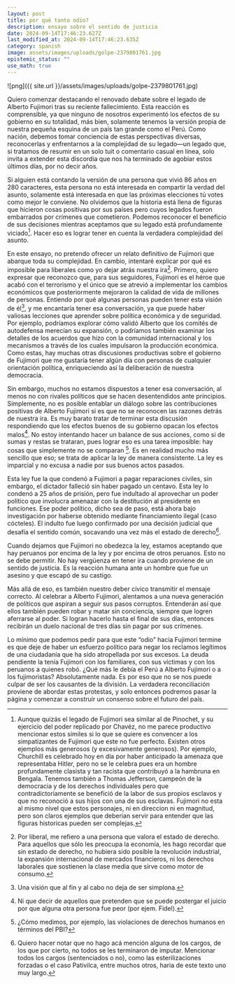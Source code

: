 ```yaml
---
layout: post
title: por qué tanto odio?
description: ensayo sobre el sentido de justicia
date: 2024-09-14T17:46:23.627Z
last_modified_at: 2024-09-14T17:46:23.635Z
category: spanish
image: assets/images/uploads/golpe-2379801761.jpg
epistemic_status: ""
use_math: true
---
```

![png]({{ site.url }}/assets/images/uploads/golpe-2379801761.jpg)

Quiero comenzar destacando el renovado debate sobre el legado de Alberto Fujimori tras su reciente fallecimiento. Esta reacción es comprensible, ya que ninguno de nosotros experimentó los efectos de su gobierno en su totalidad, más bien, solamente tenemos la versión propia de nuestra pequeña esquina de un país tan grande como el Perú. Como nación, debemos tomar conciencia de estas perspectivas diversas, reconocerlas y enfrentarnos a la complejidad de su legado—un legado que, si tratamos de resumir en un solo tuit o comentario casual en línea, solo invita a extender esta discordia que nos ha terminado de agobiar estos últimos días, por no decir años.

Si alguien está contando la versión de una persona que vivió 86 años en 280 caracteres, esta persona no está interesada en compartir la verdad del asunto, solamente está interesada en que las próximas elecciones tú votes como mejor le conviene. No olvidemos que la historia está llena de figuras que hicieron cosas positivas por sus países pero cuyos legados fueron embarrados por crímenes que cometieron. Podemos reconocer el beneficio de sus decisiones mientras aceptamos que su legado está profundamente viciado[^1]. Hacer eso es lograr tener en cuenta la verdadera complejidad del asunto. 

En este ensayo, no pretendo ofrecer un relato definitivo de Fujimori que abarque toda su complejidad. En cambio, intentaré explicar por qué es imposible para liberales como yo dejar atrás nuestra ira[^2]. Primero, quiero expresar que reconozco que, para sus seguidores, Fujimori es el héroe que acabó con el terrorismo y el único que se atrevió a implementar los cambios económicos que posteriormente mejoraron la calidad de vida de millones de personas. Entiendo por qué algunas personas pueden tener esta visión de él[^3], y me encantaría tener esa conversación, ya que puede haber valiosas lecciones que aprender sobre política económica y de seguridad. Por ejemplo, podríamos explorar cómo validó Alberto que los comités de autodefensa merecían su expansión, o podríamos también examinar los detalles de los acuerdos que hizo con la comunidad internacional y los mecanismos a través de los cuales impulsaron la producción económica. Como estas, hay muchas otras discusiones productivas sobre el gobierno de Fujimori que me gustaría tener algún día con personas de cualquier orientación política, enriqueciendo así la deliberación de nuestra democracia.

Sin embargo, muchos no estamos dispuestos a tener esa conversación, al menos no con rivales políticos que se hacen desentendidos ante principios. Simplemente, no es posible entablar un diálogo sobre las contribuciones positivas de Alberto Fujimori si es que no se reconocen las razones detrás de nuestra ira. Es muy barato tratar de terminar esta discusión respondiendo que los efectos buenos de su gobierno opacan los efectos malos[^4]. No estoy intentando hacer un balance de sus acciones, como si de sumas y restas se trataran, pues lograr eso es una tarea imposible: hay cosas que simplemente no se comparan [^5]. Es en realidad mucho más sencillo que eso; se trata de aplicar la ley de manera consistente. La ley es imparcial y no excusa a nadie por sus buenos actos pasados.

Esta ley fue la que condenó a Fujimori a pagar reparaciones civiles, sin embargo, el dictador falleció sin haber pagado un centavo. Esta ley lo condenó a 25 años de prisión, pero fue indultado al aprovechar un poder político que involucra amenazar con la destitución al presidente en funciones. Ese poder político, dicho sea de paso, está ahora bajo investigación por haberse obtenido mediante financiamiento ilegal (caso cócteles). El indulto fue luego confirmado por una decisión judicial que desafía el sentido común, socavando una vez más el estado de derecho[^6].

Cuando dejamos que Fujimori no obedezca la ley, estamos aceptando que hay peruanos por encima de la ley y por encima de otros peruanos. Esto no se debe permitir. No hay vergüenza en tener ira cuando proviene de un sentido de justicia. Es la reacción humana ante un hombre que fue un asesino y que escapó de su castigo.

Más allá de eso, es también nuestro deber cívico transmitir el mensaje correcto. Al celebrar a Alberto Fujimori, alentamos a una nueva generación de políticos que aspiran a seguir sus pasos corruptos. Entenderán así que ellos también pueden robar y matar sin conciencia, siempre que logren aferrarse al poder. Si logran hacerlo hasta el final de sus días, entonces recibirán un duelo nacional de tres días sin pagar por sus crímenes.

Lo mínimo que podemos pedir para que este “odio” hacia Fujimori termine es que deje de haber un esfuerzo político para negar los reclamos legítimos de una ciudadanía que ha sido atropellada por sus excesos. La deuda pendiente la tenía Fujimori con los familiares, con sus víctimas y con los peruanos a quienes robó. ¿Qué más le debía el Perú a Alberto Fujimori o a los fujimoristas? Absolutamente nada. Es por eso que no se nos puede culpar de ser los causantes de la división. La verdadera reconciliación proviene de abordar estas protestas, y solo entonces podremos pasar la página y comenzar a construir un consenso sobre el futuro del país.

[^1]: Aunque quizás el legado de Fujimori sea similar al de Pinochet, y su ejercicio del poder replicado por Chavéz, no me parece productivo mencionar estos símiles si lo que se quiere es convencer a los simpatizantes de Fujimori que este no fue perfecto. Existen otros ejemplos más generosos (y excesivamente generosos). Por ejemplo, Churchill es celebrado hoy en día por haber anticipado la amenaza que representaba Hitler, pero no se le celebra pues era un hombre profundamente clasista y tan racista que contribuyó a la hambruna en Bengala. Tenemos también a Thomas Jefferson, campeón de la democracia y de los derechos individuales pero que contradictoriamente se benefició de la labor de sus propios esclavos y que no reconoció a sus hijos con una de sus esclavas. Fujimori no esta al mismo nivel que estos personajes, ni en direccion ni en magnitud, pero son claros ejemplos que deberian servir para entender que las figuras historicas pueden ser complejas.
[^2]:  Por liberal, me refiero a una persona que valora el estado de derecho. Para aquellos que sólo les preocupa la economía, les hago recordar que sin estado de derecho, no hubiera sido posible la revolución industrial, la expansión internacional de mercados financieros, ni los derechos laborales que sostienen la clase media que sirve como motor de consumo.
[^3]: Una visión que al fin y al cabo no deja de ser simplona.
[^4]: Ni que decir de aquellos que pretenden que se puede postergar el juicio por que alguna otra persona fue peor (por ejem. Fidel).
[^5]: ¿Cómo medimos, por ejemplo, las violaciones de derechos humanos en términos del PBI?
[^6]: Quiero hacer notar que no hago acá mención alguna de los cargos, de los que por cierto, no todos se les terminaron de imputar. Mencionar todos los cargos (sentenciados o no), como las esterilizaciones forzadas o el caso Pativilca, entre muchos otros, haria de este texto uno muy largo.

